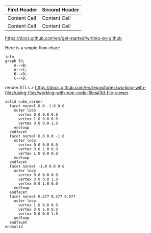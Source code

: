 | First Header  | Second Header |
| ------------- | ------------- |
| Content Cell  | Content Cell  |
| Content Cell  | Content Cell  |



https://docs.github.com/en/get-started/writing-on-github



Here is a simple flow chart:



```mermaid
info
graph TD;
    A-->B;
    A-->C;
    B-->D;
    C-->D;
```


render STLs > https://docs.github.com/en/repositories/working-with-files/using-files/working-with-non-code-files#3d-file-viewer


```stl
solid cube_corner
  facet normal 0.0 -1.0 0.0
    outer loop
      vertex 0.0 0.0 0.0
      vertex 1.0 0.0 0.0
      vertex 0.0 0.0 1.0
    endloop
  endfacet
  facet normal 0.0 0.0 -1.0
    outer loop
      vertex 0.0 0.0 0.0
      vertex 0.0 1.0 0.0
      vertex 1.0 0.0 0.0
    endloop
  endfacet
  facet normal -1.0 0.0 0.0
    outer loop
      vertex 0.0 0.0 0.0
      vertex 0.0 0.0 1.0
      vertex 0.0 1.0 0.0
    endloop
  endfacet
  facet normal 0.577 0.577 0.577
    outer loop
      vertex 1.0 0.0 0.0
      vertex 0.0 1.0 0.0
      vertex 0.0 0.0 1.0
    endloop
  endfacet
endsolid
```
